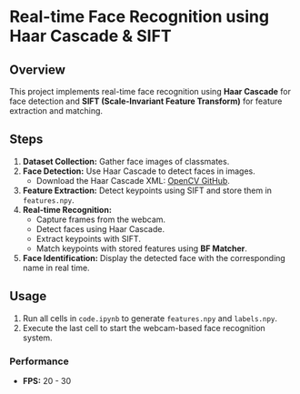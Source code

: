 # Real-time Face Recognition using Haar Cascade & SIFT  

## Overview  
This project implements real-time face recognition using **Haar Cascade** for face detection and **SIFT (Scale-Invariant Feature Transform)** for feature extraction and matching.  

## Steps  

1. **Dataset Collection:** Gather face images of classmates.  
2. **Face Detection:** Use Haar Cascade to detect faces in images.  
   - Download the Haar Cascade XML: [OpenCV GitHub](https://github.com/opencv/opencv/tree/master/data/haarcascades).  
3. **Feature Extraction:** Detect keypoints using SIFT and store them in `features.npy`.  
4. **Real-time Recognition:**  
   - Capture frames from the webcam.  
   - Detect faces using Haar Cascade.  
   - Extract keypoints with SIFT.  
   - Match keypoints with stored features using **BF Matcher**.  
5. **Face Identification:** Display the detected face with the corresponding name in real time.  

## Usage  

1. Run all cells in `code.ipynb` to generate `features.npy` and `labels.npy`.  
2. Execute the last cell to start the webcam-based face recognition system.  

### Performance  
- **FPS:** 20 - 30  